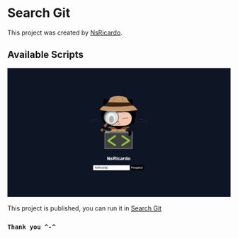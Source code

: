 # Search Git

This project was created by [NsRicardo](https://github.com/NsRicardo/).

## Available Scripts

![Screen](./src/Capturar.PNG)

This project is published, you can run it in [Search Git](https://search-git-iota.vercel.app)

### `Thank you ^-^`
